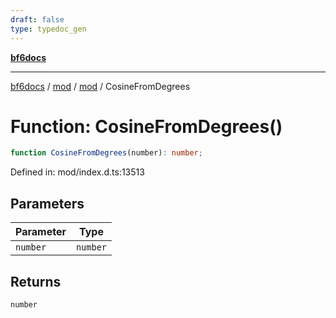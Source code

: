 ```yaml
---
draft: false
type: typedoc_gen
---
```


[**bf6docs**](../../../_index.md)

***

[bf6docs](../../../_index.md) / [mod](../../_index.md) / [mod](../_index.md) / CosineFromDegrees

# Function: CosineFromDegrees()

```ts
function CosineFromDegrees(number): number;
```

Defined in: mod/index.d.ts:13513

## Parameters

| Parameter | Type |
| ------ | ------ |
| `number` | `number` |

## Returns

`number`
